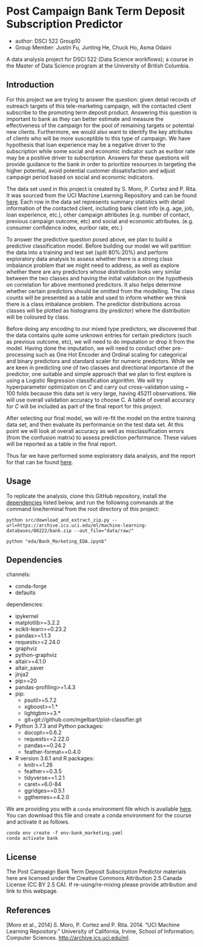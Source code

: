 # Post Campaign Bank Term Deposit Subscription Predictor
- author: DSCI 522 Group10
- Group Member: Justin Fu, Junting He, Chuck Ho, Asma Odaini

A data analysis project for DSCI 522 (Data Science workflows); a course in the Master of Data Science program at the University of British Columbia.

## Introduction

For this project we are trying to answer the question: given detail records of outreach targets of this tele-marketing campaign, will the contacted client subscribe to the promoting term deposit product. Answering this question is important to bank as they can better estimate and measure the effectiveness of the campaign for the pool of remaining targets or potential new clients. Furthermore, we would also want to identify the key attributes of clients who will be more susceptible to this type of campaign. We have hypothesis that loan experience may be a negative driver to the subscription while some social and economic indicator such as euribor rate may be a positive driver to subscription. Answers for these questions will provide guidance to the bank in order to prioritize resources in targeting the higher potential, avoid potential customer dissatisfaction and adjust campaign period based on social and economic indicators. 


The data set used in this project is created by S. Moro, P. Cortez and P. Rita. It was sourced from the UCI Machine Learning Repository and can be found [here](https://archive.ics.uci.edu/ml/datasets/Bank+Marketing).   Each row in the data set represents summary statistics with detail information of the contacted client, including bank client info (e.g. age, job, loan experience, etc.), other campaign attributes (e.g. number of contact, previous campaign outcome, etc) and social and economic attributes. (e.g. consumer confidence index, euribor rate, etc.)


To answer the predictive question posed above, we plan to build a predictive classification model. Before building our model we will partition the data into a training and test set (split 80%:20%) and perform exploratory data analysis to assess whether there is a strong class imbalance problem that we might need to address, as well as explore whether there are any predictors whose distribution looks very similar between the two classes and having the initial validation on the hypothesis on correlation for above mentioned predictors. It also helps determine whether certain predictors should be omitted from the modelling. The class counts will be presented as a table and used to inform whether we think there is a class imbalance problem. The predictor distributions across classes will be plotted as histograms (by predictor) where the distribution will be coloured by class.

Before doing any encoding to our mixed type predictors, we discovered that the data contains quite some unknown entries for certain predictors (such as previous outcome, etc), we will need to do imputation or drop it from the model. Having done the imputation, we will need to conduct other pre-processing such as One Hot Encoder and Ordinal scaling for categorical and binary predictors and standard scaler for numeric predictors. While we are keen in predicting one of two classes and directional importance of the predictor, one suitable and simple approach that we plan to first explore is using a Logistic Regression classification algorithm. We will try hyperparameter optimization on $C$ and carry out cross-validation using ~ 100 folds because this data set is very large, having 45211 observations. We will use overall validation accuracy to choose C. A table of overall accuracy for $C$ will be included as part of the final report for this project. 

After selecting our final model, we will re-fit the model on the entire training data set, and then evaluate its performance on the test data set. At this point we will look at overall accuracy as well as misclassification errors (from the confusion matrix) to assess prediction performance. These values will be reported as a table in the final report.

Thus far we have performed some exploratory data analysis, and the report for that can be found [here](src/breast_cancer_eda.md).

## Usage

To replicate the analysis, clone this GitHub repository, install the [dependencies](#dependencies) listed below, and run the following commands at the command line/terminal from the root directory of this project:

```
python src/download_and_extract_zip.py --url=https://archive.ics.uci.edu/ml/machine-learning-databases/00222/bank.zip --out_file="data/raw/"

python "eda/Bank_Marketing_EDA.ipynb"
```

## Dependencies

channels:

  - conda-forge
  - defaults
  
dependencies:

  - ipykernel
  - matplotlib>=3.2.2
  - scikit-learn>=0.23.2
  - pandas>=1.1.3
  - requests>=2.24.0
  - graphviz
  - python-graphviz
  - altair>=4.1.0
  - altair_saver
  - jinja2
  - pip>=20
  - pandas-profiling>=1.4.3
  - pip:
    - psutil>=5.7.2
    - xgboost>=1.*
    - lightgbm>=3.*
    - git+git://github.com/mgelbart/plot-classifier.git
- Python 3.7.3 and Python packages:
  - docopt==0.6.2
  - requests==2.22.0
  - pandas==0.24.2
  - feather-format==0.4.0
- R version 3.6.1 and R packages:
  - knitr==1.26
  - feather==0.3.5
  - tidyverse==1.2.1
  - caret==6.0-84
  - ggridges==0.5.1
  - ggthemes==4.2.0
  
  
We are providing you with a `conda` environment file which is available [here](env-bank_marketing.yaml). You can download this file and create a conda environment for the course and activate it as follows. 

```
conda env create -f env-bank_marketing.yaml
conda activate bank
```
  
## License
The Post Campaign Bank Term Deposit Subscription Predictor materials here are licensed under the Creative Commons Attribution 2.5 Canada License (CC BY 2.5 CA). If re-using/re-mixing please provide attribution and link to this webpage.

## References

[Moro et al., 2014] S. Moro, P. Cortez and P. Rita.  2014. “UCI Machine Learning Repository.” University of California, Irvine, School of Information; Computer Sciences. http://archive.ics.uci.edu/ml.
